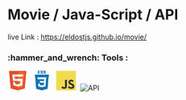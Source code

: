 # Movie / Java-Script / API
live Link : https://eldostjs.github.io/movie/
<div align="left">
      <h3>:hammer_and_wrench: Tools :</h3>
    <img src="https://github.com/devicons/devicon/blob/master/icons/html5/html5-original.svg" title="HTML5" alt="HTML" width="40" height="40"/>&nbsp;
  <img src="https://github.com/devicons/devicon/blob/master/icons/css3/css3-plain-wordmark.svg"  title="CSS3" alt="CSS" width="40" height="40"/>&nbsp;
    <img src="https://github.com/devicons/devicon/blob/master/icons/javascript/javascript-original.svg" title="JavaScript" alt="JavaScript" width="40" height="40"/>&nbsp;
   <img src="https://t3.ftcdn.net/jpg/05/97/37/46/360_F_597374605_tph8vB4RrkKvN2MT1gKeJUKerCR8LYu8.jpg" title="API" alt="API" width="40" height="40"/>&nbsp;

</div>

